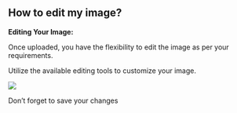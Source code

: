 ## How to edit my image?

<p class="no-margin"><b>Editing Your Image:</b></p>
<p class="no-margin"></p>
<p class="no-margin">Once uploaded, you have the flexibility to edit the image as per your requirements.</p>
<p class="no-margin"></p>
<p class="no-margin"></p>
<p class="no-margin">Utilize the available editing tools to customize your image.</p>
<p class="no-margin"></p>
<div class="intercom-container"><img src="/assets/img/teams-pro/edit-image-pro.png"></div><p class="no-margin"></p>
<p class="no-margin"></p>
<p class="no-margin">Don’t forget to save your changes</p>
<p class="no-margin"></p>
<p class="no-margin"></p>

<Intercom />
<Hubspot />
<Clarity />
<GoogleAnalytics />